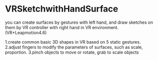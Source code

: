 # VRSketchwithHandSurface
you can create surfaces by gestures with left hand, and draw sketches on them by VR controller with right hand in VR environment. (VR+Leapmotion4.6)


1.create common basic 3D shapes in VR based on 5 static gestures.
2.adjust fingers to modify the parameters of surfaces, such as scale, proportion.
3.pinch objects to move or rotate, grab to scale objects
